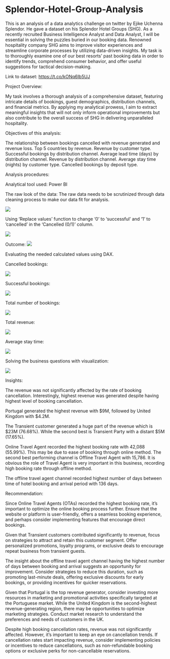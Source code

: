 # Splendor-Hotel-Group-Analysis

This is an analysis of a data analytics challenge on twitter by 
Ejike Uchenna Splendor. He gave a dataset on his Splendor Hotel Groups (SHG). As a recently recruited Business Intelligence Analyst and Data Analyst, I will be essential in solving the puzzles buried in our booking data. Renowned hospitality company SHG aims to improve visitor experiences and streamline corporate processes by utilizing data-driven insights. My task is to thoroughly examine one of our best resorts’ past booking data in order to identify trends, comprehend consumer behavior, and offer useful suggestions for tactical decision-making.

Link to dataset: https://t.co/kONq6Ib5UJ

Project Overview:

My task involves a thorough analysis of a comprehensive dataset, featuring intricate details of bookings, guest demographics, distribution channels, and financial metrics. By applying my analytical prowess, I aim to extract meaningful insights that will not only inform operational improvements but also contribute to the overall success of SHG in delivering unparalleled hospitality.

Objectives of this analysis:

The relationship between bookings cancelled with revenue generated and revenue loss.
Top 5 countries by revenue.
Revenue by customer type.
Successful bookings by distribution channel.
Average lead time (days) by distribution channel.
Revenue by distribution channel.
Average stay time (nights) by customer type.
Cancelled bookings by deposit type.



Analysis procedures:

Analytical tool used: Power BI

The raw look of the data: The raw data needs to be scrutinized through data cleaning process to make our data fit for analysis.

 <img src="https://miro.medium.com/v2/resize:fit:720/format:webp/1*x3K9tzzpPrNd90bAHBAj5g.png">


Using ‘Replace values’ function to change ‘0’ to ‘successful’ and ‘1’ to ‘cancelled’ in the ‘Cancelled (0/1)’ column.

 <img src="https://miro.medium.com/v2/resize:fit:226/format:webp/1*7J2s2rWvuMEPA4qF6bVALQ.png">

Outcome:
 <img src="https://miro.medium.com/v2/resize:fit:548/format:webp/1*Ym6EiRBPhxZkSa9GH0vsBA.png">



Evaluating the needed calculated values using DAX.

Cancelled bookings:

 <img src="https://miro.medium.com/v2/resize:fit:720/format:webp/1*EWIMPjw4VD22JUk6Hol-HQ.png">


Successful bookings:

 <img src="https://miro.medium.com/v2/resize:fit:720/format:webp/1*Rnt1yulRWX-hu5g0weMkKw.png">



Total number of bookings:

 <img src="https://miro.medium.com/v2/resize:fit:720/format:webp/1*GpYLLfkzzuvQBFze4D_cFg.png">



Total revenue:

 <img src="https://miro.medium.com/v2/resize:fit:720/format:webp/1*Iz6g0MFlV3Z4yEgv8cav3Q.png">



Average stay time: 

 <img src="https://miro.medium.com/v2/resize:fit:640/format:webp/1*oWQTiEbe39xt6Dh0kNXCGA.png">



Solving the business questions with visualization:


 <img src="https://miro.medium.com/v2/resize:fit:720/format:webp/1*FDoN1KV1B6ev2jPonZgZRg.png">


Insights:

The revenue was not significantly affected by the rate of booking cancellation. Interestingly, highest revenue was generated despite having highest level of booking cancellation.

Portugal generated the highest revenue with $9M, followed by United Kingdom with $4.2M.

The Transient customer generated a huge part of the revenue which is $23M (76.68%). While the second best is Transient Party with a distant $5M (17.65%).

Online Travel Agent recorded the highest booking rate with 42,088 (55.99%). This may be due to ease of booking through online method. The second best performing channel is Offline Travel Agent with 15,786. It is obvious the role of Travel Agent is very important in this business, recording high booking rate through offline method.

The offline travel agent channel recorded highest number of days between time of hotel booking and arrival period with 136 days.

Recommendation:

Since Online Travel Agents (OTAs) recorded the highest booking rate, it’s important to optimize the online booking process further. Ensure that the website or platform is user-friendly, offers a seamless booking experience, and perhaps consider implementing features that encourage direct bookings.

Given that Transient customers contributed significantly to revenue, focus on strategies to attract and retain this customer segment. Offer personalized promotions, loyalty programs, or exclusive deals to encourage repeat business from transient guests.

The insight about the offline travel agent channel having the highest number of days between booking and arrival suggests an opportunity for improvement. Consider strategies to reduce this duration, such as promoting last-minute deals, offering exclusive discounts for early bookings, or providing incentives for quicker reservations.

Given that Portugal is the top revenue generator, consider investing more resources in marketing and promotional activities specifically targeted at the Portuguese market. While the United Kingdom is the second-highest revenue-generating region, there may be opportunities to optimize marketing strategies. Conduct market research to understand the preferences and needs of customers in the UK.

Despite high booking cancellation rates, revenue was not significantly affected. However, it’s important to keep an eye on cancellation trends. If cancellation rates start impacting revenue, consider implementing policies or incentives to reduce cancellations, such as non-refundable booking options or exclusive perks for non-cancellable reservations.
